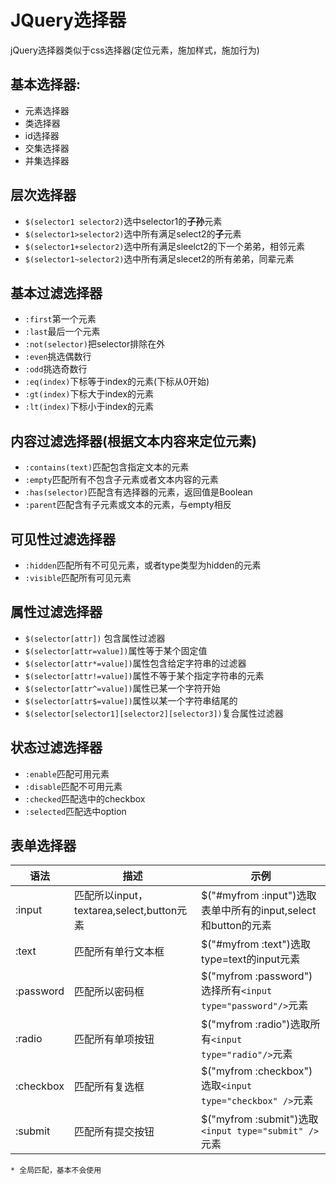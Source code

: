 # JQuery选择器

jQuery选择器类似于css选择器(定位元素，施加样式，施加行为)

## 基本选择器:

+ 元素选择器
+ 类选择器
+ id选择器
+ 交集选择器
+ 并集选择器

## 层次选择器

+ `$(selector1 selector2)`选中selector1的**子孙**元素
+ `$(selector1>selector2)`选中所有满足select2的**子**元素
+ `$(selector1+selector2)`选中所有满足sleelct2的下一个弟弟，相邻元素
+ `$(selector1~selector2)`选中所有满足slecet2的所有弟弟，同辈元素

## 基本过滤选择器

+ `:first`第一个元素
+ `:last`最后一个元素
+ `:not(selector)`把selector排除在外
+ `:even`挑选偶数行
+ `:odd`挑选奇数行
+ `:eq(index)`下标等于index的元素(下标从0开始)
+ `:gt(index)`下标大于index的元素
+ `:lt(index)`下标小于index的元素


## 内容过滤选择器(根据文本内容来定位元素)

+ `:contains(text)`匹配包含指定文本的元素
+ `:empty`匹配所有不包含子元素或者文本内容的元素
+ `:has(selector)`匹配含有选择器的元素，返回值是Boolean
+ `:parent`匹配含有子元素或文本的元素，与empty相反

## 可见性过滤选择器

+ `:hidden`匹配所有不可见元素，或者type类型为hidden的元素
+ `:visible`匹配所有可见元素

## 属性过滤选择器

+ `$(selector[attr])` 包含属性过滤器
+ `$(selector[attr=value])`属性等于某个固定值
+ `$(selector[attr*=value])`属性包含给定字符串的过滤器
+ `$(selector[attr!=value])`属性不等于某个指定字符串的元素
+ `$(selector[attr^=value])`属性已某一个字符开始
+ `$(selector[attr$=value])`属性以某一个字符串结尾的
+ `$(selector[selector1][selector2][selector3])`复合属性过滤器

## 状态过滤选择器

+ `:enable`匹配可用元素
+ `:disable`匹配不可用元素
+ `:checked`匹配选中的checkbox
+ `:selected`匹配选中option

## 表单选择器

| 语法        | 描述                                 | 示例                                       |
| --------- | ---------------------------------- | ---------------------------------------- |
| :input    | 匹配所以input，textarea,select,button元素 | $("#myfrom :input")选取表单中所有的input,select和button的元素 |
| :text     | 匹配所有单行文本框                          | $("#myfrom :text")选取type=text的input元素    |
| :password | 匹配所以密码框                            | $("myfrom :password")选择所有`<input type="password"/>`元素 |
| :radio    | 匹配所有单项按钮                           | $("myfrom :radio")选取所有`<input  type="radio"/>`元素 |
| :checkbox | 匹配所有复选框                            | $("myfrom :checkbox")选取`<input type="checkbox" />`元素 |
| :submit   | 匹配所有提交按钮                           | $("myfrom :submit")选取`<input type="submit" />`元素 |

`* 全局匹配，基本不会使用`



